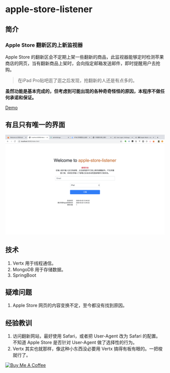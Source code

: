 # apple-store-listener

## 简介

### Apple Store 翻新区的上新监视器

Apple Store 的翻新区会不定期上架一些翻新的商品，此监视器能够定时检测苹果商店的网页，当有翻新商品上架时，会向指定邮箱发送邮件，即时提醒用户去抢购。

> 在iPad Pro贴吧逛了逛之后发现，抢翻新的人还是有点多的。

**虽然功能是基本完成的，但考虑到可能出现的各种奇奇怪怪的原因，本程序不做任何承诺和保证。**

[Demo](https://asl.kherrisan.cn)

## 有且只有唯一的界面

![](https://raw.githubusercontent.com/Kherrisan/apple-store-listener/master/page.png)

## 技术

1. Vertx 用于线程通信。
2. MongoDB 用于存储数据。
3. SpringBoot 

## 疑难问题

1. Apple Store 网页的内容变换不定，至今都没有找到原因。

## 经验教训

1. 访问翻新网站，最好使用 Safari，或者把 User-Agent 改为 Safari 的配置。不知道 Apple Store 是否针对 User-Agent 做了选择性的行为。
2. Vertx 其实也就那样，像这种小东西没必要用 Vertx 搞得有板有眼的。一把梭就行了。

<a href="https://www.buymeacoffee.com/Kherrisan" target="_blank"><img src="https://cdn.buymeacoffee.com/buttons/default-orange.png" alt="Buy Me A Coffee" style="height: 51px !important;width: 217px !important;" ></a>